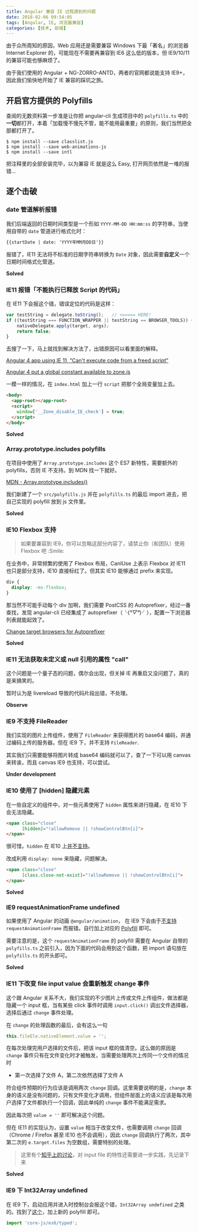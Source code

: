 ```yaml
---
title: Angular 兼容 IE 过程遇到的问题
date: 2018-02-06 09:54:05
tags: [Angular, IE, 浏览器兼容]
categories: [技术, 前端]
---
```


由于众所周知的原因，Web 应用还是需要兼容 Windows 下最「著名」的浏览器 Internet Explorer 的，可能现在不需要再兼容到 IE6 这么低的版本，但 IE9/10/11 的兼容可能也够麻烦了。

由于我们使用的 Angular + NG-ZORRO-ANTD，两者的官网都说能支持 IE9+，因此我们愉快地开始了 IE 兼容的踩坑之旅。

<!-- more -->

## 开启官方提供的 Polyfills

查阅的无数资料第一步准是让你把 angular-cli 生成项目中的 `polyfills.ts` 中的**一切**都打开，本着「加载慢不慢先不管，能不能用最重要」的原则，我们当然把全部都打开了。

```
$ npm install --save classlist.js
$ npm install --save web-animations-js
$ npm install --save intl
```

把注释里的全部安装完毕，以为兼容 IE 就是这么 Easy, 打开网页依然是一堆的报错...

## 逐个击破

### date 管道解析报错

我们后端返回的日期时间类型是一个形如 `YYYY-MM-DD HH:mm:ss` 的字符串，当使用自带的 `date` 管道进行格式化时：

```html
{{startDate | date: 'YYYY年MM月DD日'}}
```

报错了，IE11 无法将不标准的日期字符串转换为 `Date` 对象，因此需要**自定义**一个日期时间格式化管道。

**Solved**

### IE11 报错「不能执行已释放 Script 的代码」

在 IE11 下会报这个错，错误定位的代码是这样：

```javascript
var testString = delegate.toString();   // <===== HERE!
if ((testString === FUNCTION_WRAPPER || testString == BROWSER_TOOLS)) {
    nativeDelegate.apply(target, args);
    return false;
}
```

去搜了一下，马上就找到解决方法了，出错原因可以看里面的解释。

[Angular 4 app using IE 11, “Can't execute code from a freed script”](https://stackoverflow.com/questions/45675781/angular-4-app-using-ie-11-cant-execute-code-from-a-freed-script)

[Angular 4 put a global constant available to zone.js](https://stackoverflow.com/questions/45691804/angular-4-put-a-global-constant-available-to-zone-js)

一模一样的情况，在 `index.html` 加上一行 `script` 把那个全局变量加上去。

```html
<body>
  <app-root></app-root>
  <script>
    window['__Zone_disable_IE_check'] = true;
  </script>
</body>
```

**Solved**

### Array.prototype.includes polyfills

在项目中使用了 `Array.prototype.includes` 这个 ES7 新特性，需要额外的 polyfills，否则 IE 不支持。到 MDN 找一下就好。

[MDN - Array.prototype.includes()](https://developer.mozilla.org/zh-CN/docs/Web/JavaScript/Reference/Global_Objects/Array/includes)

我们新建了一个 `src/polyfills.js` 并在 `polyfills.ts` 的最后 import 进去，把自己实现的 polyfill 放到 js 文件里。

**Solved**

### IE10 Flexbox 支持

> 如果要兼容到 IE9，你可以忽略这部分内容了，请禁止你（和团队）使用 Flexbox 吧 :Smile:

在业务中，非常频繁的使用了 Flexbox 布局，CanIUse 上表示 Flexbox 对 IE11 也只是部分支持，IE10 直接标红了。但其实 IE10 能够通过 prefix 来实现。

```css
div {
  display: -ms-flexbox;
}
```

那当然不可能手动每个 div 加啊，我们需要 PostCSS 的 Autoprefixer，经过一番查找，发现 angular-cli 已经集成了 autoprefixer（╰(*°▽°*)╯），配置一下浏览器列表就能起效了。

[Change target browsers for Autoprefixer](https://github.com/angular/angular-cli/wiki/stories-autoprefixer)

**Solved**

### IE11 无法获取未定义或 null 引用的属性 "call"

这个问题是一个量子态的问题，偶尔会出现，但关掉 IE 再重启又没问题了，真的是来搞笑的。

暂时认为是 livereload 导致的代码片段出错，不处理。

**Observe**

### IE9 不支持 FileReader

我们实现的图片上传组件，使用了 `FileReader` 来获得图片的 base64 编码，并通过编码上传的服务器。但在 IE9 下，并不支持 `FileReader`.

其实我们只需要能够将图片转成 base64 编码就可以了，查了一下可以用 canvas 来转诶，而且 canvas IE9 也支持，可以尝试。

**Under development**

### IE10 使用了 [hidden] 隐藏元素

在一些自定义的组件中，对一些元素使用了 `hidden` 属性来进行隐藏，在 IE10 下会无法隐藏。

```html
<span class="close"
      [hidden]="!allowRemove || !showControlBtn[i]">
</span>
```

很可惜，`hidden` 在 IE10 上[并不支持](https://caniuse.com/#search=hidden)。

改成利用 `display: none` 来隐藏，问题解决。

```html
<span class="close"
      [class.close-not-exist]="!allowRemove || !showControlBtn[i]">
</span>
```

**Solved**

### IE9 requestAnimationFrame undefined

如果使用了 Angular 的动画 `@angular/animation`， 在 IE9 下会由于[不支持](https://caniuse.com/#search=requestAnimationFrame) `requestAnimationFrame` 而报错。自行加上对应的 [Polyfill](https://gist.github.com/paulirish/1579671) 即可。

需要注意的是，这个 `requestAnimationFrame` 的 polyfill 需要在 Angular 自带的 `polyfills.ts` 之前引入，因为下面的代码会用到这个函数，把 import 语句放在 `polyfills.ts` 的开头即可。

**Solved**

### IE11 下改变 file input value 会重新触发 change 事件

这个跟 Angular 关系不大，我们实现的不少图片上传或文件上传组件，做法都是隐藏一个 input 框，当有某些 click 事件时调用 `input.click()` 调出文件选择器，选择后通过 `change` 事件处理。

在 `change` 的处理函数的最后，会有这么一句

```javascript
this.fileEle.nativeElement.value = '';
```

在每次处理完用户选择的文件后，把该 input 框的值清空。这么做的原因是 `change` 事件只有在文件变化时才被触发，当需要处理两次上传同一个文件的情况时

- 第一次选择了文件 A，第二次依然选择了文件 A

符合组件预期的行为应该是调用两次 `change` 回调。这里需要说明的是，`change` 本身的语义是没有问题的，只有文件变化才调用，但组件层面上的语义应该是每次用户选择了文件都执行一个回调，因此单纯的 `change` 事件不能满足需求。

因此每次把 `value = ''` 即可解决这个问题。

但在 IE11 的实现认为，设置 `value` 相当于改变文件，也需要调用 `change` 回调（Chrome / Firefox 甚至 IE10 也不会调用），因此 `change` 回调执行了两次，其中第二次的 `e.target.files` 为空数组，需要特别的处理。

> 这里有个[知乎上的讨论](https://www.zhihu.com/question/62288493)，对 input file 的特性还需要进一步实践，先记录下来

**Solved**

### IE9 下 Int32Array undefined

在 IE9 下，启动应用并进入时控制台会报这个错，`Int32Array undefined` 之类的。找到了[这个](https://github.com/angular/angular/issues/11831)，加上新的 polyfill 即可。

```typescript
import 'core-js/es6/typed';
```

